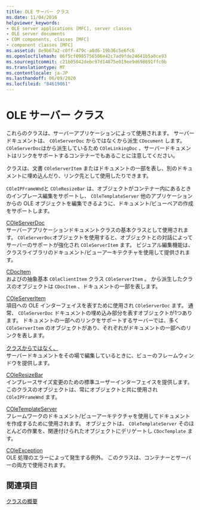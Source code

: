 ```yaml
---
title: OLE サーバー クラス
ms.date: 11/04/2016
helpviewer_keywords:
- OLE server applications [MFC], server classes
- OLE server documents
- COM components, classes [MFC]
- component classes [MFC]
ms.assetid: 8e9b67a2-c0ff-479c-a8d6-19b36c5e6fc6
ms.openlocfilehash: 06f5cf0985756506e42c7ad9fde24641b5a0ce93
ms.sourcegitcommit: c21b05042debc97d14875e019ee9d698691ffc0b
ms.translationtype: MT
ms.contentlocale: ja-JP
ms.lasthandoff: 06/09/2020
ms.locfileid: "84619861"
---
```

# <a name="ole-server-classes"></a>OLE サーバー クラス

これらのクラスは、サーバーアプリケーションによって使用されます。 サーバードキュメントは、 `COleServerDoc` からではなくから派生 `CDocument` します。 `COleServerDoc`はから派生しているため `COleLinkingDoc` 、サーバードキュメントはリンクをサポートするコンテナーでもあることに注意してください。

クラスは、文書 `COleServerItem` またはドキュメントの一部を表し、別のドキュメントに埋め込んだり、リンク先として使用したりできます。

`COleIPFrameWnd`と `COleResizeBar` は、オブジェクトがコンテナー内にあるときのインプレース編集をサポートし、 `COleTemplateServer` 他のアプリケーションからの OLE オブジェクトを編集できるように、ドキュメント/ビューペアの作成をサポートします。

[COleServerDoc](reference/coleserverdoc-class.md)<br/>
サーバーアプリケーションドキュメントクラスの基本クラスとして使用されます。 `COleServerDoc`オブジェクトを使用すると、オブジェクトとの対話によってサーバーのサポートが強化され `COleServerItem` ます。 ビジュアル編集機能は、クラスライブラリのドキュメント/ビューアーキテクチャを使用して提供されます。

[CDocItem](reference/cdocitem-class.md)<br/>
およびの抽象基本 `COleClientItem` クラス `COleServerItem` 。 から派生したクラスのオブジェクトは `CDocItem` 、ドキュメントの一部を表します。

[COleServerItem](reference/coleserveritem-class.md)<br/>
項目への OLE インターフェイスを表すために使用され `COleServerDoc` ます。 通常、 `COleServerDoc` ドキュメントの埋め込み部分を表すオブジェクトが1つあります。 ドキュメントの一部へのリンクをサポートするサーバーでは、多く `COleServerItem` のオブジェクトがあり、それぞれがドキュメントの一部へのリンクを表します。

[クラスからではなく、](reference/coleipframewnd-class.md)<br/>
サーバードキュメントをその場で編集しているときに、ビューのフレームウィンドウを提供します。

[COleResizeBar](reference/coleresizebar-class.md)<br/>
インプレースサイズ変更のための標準ユーザーインターフェイスを提供します。 このクラスのオブジェクトは、常にオブジェクトと共に使用され `COleIPFrameWnd` ます。

[COleTemplateServer](reference/coletemplateserver-class.md)<br/>
フレームワークのドキュメント/ビューアーキテクチャを使用してドキュメントを作成するために使用されます。 オブジェクトは、 `COleTemplateServer` そのほとんどの作業を、関連付けられたオブジェクトにデリゲートし `CDocTemplate` ます。

[COleException](reference/coleexception-class.md)<br/>
OLE 処理のエラーによって発生する例外。 このクラスは、コンテナーとサーバーの両方で使用されます。

## <a name="see-also"></a>関連項目

[クラスの概要](class-library-overview.md)

